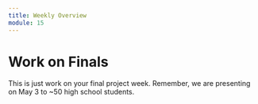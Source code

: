 ```yaml
---
title: Weekly Overview
module: 15
---
```


# Work on Finals


This is just work on your final project week.  Remember, we are presenting on May 3 to ~50 high school students.